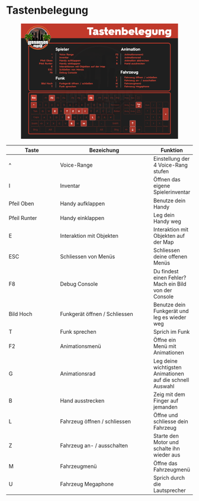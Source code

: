 # Tastenbelegung

<figure><img src="../.gitbook/assets/Tastatur.png" alt=""><figcaption></figcaption></figure>



<table><thead><tr><th width="137.33333333333331">Taste</th><th width="258">Bezeichung</th><th>Funktion</th></tr></thead><tbody><tr><td>^</td><td>Voice-Range</td><td>Einstellung der 4 Voice-Rang stufen</td></tr><tr><td>I</td><td>Inventar</td><td>Öffnen das eigene Spielerinventar</td></tr><tr><td>Pfeil Oben</td><td>Handy aufklappen</td><td>Benutze dein Handy</td></tr><tr><td>Pfeil Runter</td><td>Handy einklappen</td><td>Leg dein Handy weg</td></tr><tr><td>E</td><td>Interaktion mit Objekten</td><td>Interaktion mit Objekten auf der Map</td></tr><tr><td>ESC</td><td>Schliessen von Menüs</td><td>Schliessen deine offenen Menüs</td></tr><tr><td>F8</td><td>Debug Console</td><td>Du findest einen Fehler? Mach ein Bild von der Console</td></tr><tr><td>Bild Hoch</td><td>Funkgerät öffnen / Schliessen </td><td>Benutze dein Funkgerät und leg es wieder weg</td></tr><tr><td>T</td><td>Funk sprechen</td><td>Sprich im Funk </td></tr><tr><td>F2</td><td>Animationsmenü</td><td>Öffne ein Menü mit Animationen</td></tr><tr><td>G</td><td>Animationsrad</td><td>Leg deine wichtigsten Animationen auf die schnell Auswahl</td></tr><tr><td>B</td><td>Hand ausstrecken</td><td>Zeig mit dem Finger auf jemanden</td></tr><tr><td>L</td><td>Fahrzeug öffnen / schliessen</td><td>Öffne und schliesse dein Fahrzeug</td></tr><tr><td>Z</td><td>Fahrzeug an- / ausschalten</td><td>Starte den Motor und schalte ihn wieder aus</td></tr><tr><td>M</td><td>Fahrzeugmenü</td><td>Öffne das Fahrzeugmenü</td></tr><tr><td>U</td><td>Fahrzeug Megaphone</td><td>Sprich durch die Lautsprecher</td></tr></tbody></table>
